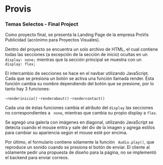 # Provis

### Temas Selectos - Final Project

Como proyecto final, se presenta la Landing Page de la empresa ProVis Publicidad (acrónimo para Proyectos Visuales).

Dentro del proyecto se encuentra un solo archivo de HTML, el cual contiene todas las secciones (a excepción de la sección de inicio) 
ocultas en un ``` display: none; ``` mientras que la sección principal se muestra con un ``` display: flex; ```

El intercambio de secciones se hace en el navbar utilizando JavaScript. Cada que se presiona un botón se activa una función llamada
render. Ésta función cambia su nombre dependiendo del botón que se presione, por lo tanto hay 3 funciones:

-``` renderinicio() ```
-``` renderabout() ```
-``` rendercontact() ```

Cada una de éstas funciones cambia el atributo del ``` display ``` las secciones no correspondientes a ``` none```, mientras que
cambia su propio display a ``` flex ```.

Se agregó una galería con imágenes en diagonal, utilizando JavaScript se detecta cuando el mouse entra y sale del div de la imagen
y agrega estilos para cambiar su apariencia según el mouse esté por encima.

Por último, el formulario contiene sólamente la función ``` Audio.play()```, que reproduce un sonido cuando se presiona el botón
de enviar. El cliente al sólamente pedir una propuesta de diseño para la página, no se implementó el backend para enviar correos.
